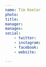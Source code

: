```yaml
---
name: Tim Keeler
photo:
title:
manager:
manages:
social:
    - twitter:
    - instagram:
    - facebook:
    - website:

---
```

